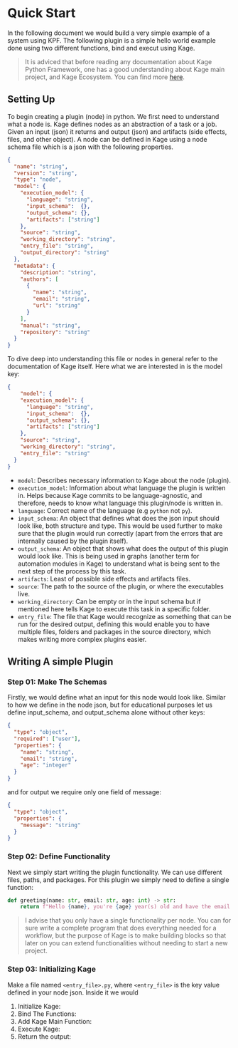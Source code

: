 # Quick Start
In the following document we would build a very simple example of a system using KPF. The following plugin is a simple hello world example done using two different functions, bind and execut using Kage.

> It is adviced that before reading any documentation about Kage Python Framework, one has a good understanding about Kage main project, and Kage Ecosystem. You can find more [here]("https://github.com/thisismeamir/Kage-Ecosystem).

## Setting Up
To begin creating a plugin (node) in python. We first need to understand what a node is. Kage defines nodes as an abstraction of a task or a job. Given an input (json) it returns and output (json) and artifacts (side effects, files, and other object). A node can be defined in Kage using a node schema file which is a json with the following properties.

```json
{
  "name": "string",
  "version": "string",
  "type": "node",
  "model": {
    "execution_model": {
      "language": "string",
      "input_schema":  {},
      "output_schema": {},
      "artifacts": ["string"]
    },
    "source": "string",
    "working_directory": "string",
    "entry_file": "string",
    "output_directory": "string"
  },
  "metadata": {
    "description": "string",
    "authors": [
      {
        "name": "string",
        "email": "string",
        "url": "string"
      }
    ],
    "manual": "string",
    "repository": "string"
  }
}
```

To dive deep into understanding this file or nodes in general refer to the documentation of Kage itself. Here what we are interested in is the model key:
```json
{
    "model": {
    "execution_model": {
      "language": "string",
      "input_schema":  {},
      "output_schema": {},
      "artifacts": ["string"]
    },
    "source": "string",
    "working_directory": "string",
    "entry_file": "string"
  }
}
```
- `model`: Describes necessary information to Kage about the node (plugin).
- `execution_model`: Information about what language the plugin is written in. Helps because Kage commits to be language-agnostic, and therefore, needs to know what language this plugin/node is written in.
- `language`: Correct name of the language (e.g `python` not `py`).
- `input_schema`: An object that defines what does the json input should look like, both structure and type. This would be used further to make sure that the plugin would run correctly (apart from the errors that are internally caused by the plugin itself).
- `output_schema`: An object that shows what does the output of this plugin would look like. This is being used in graphs (another term for automation modules in Kage) to understand what is being sent to the next step of the process by this task.
- `artifacts`: Least of possible side effects and artifacts files.
- `source`: The path to the source of the plugin, or where the executables live.
- `working_directory`: Can be empty or in the input schema but if mentioned here tells Kage to execute this task in a specific folder.
- `entry_file`: The file that Kage would recognize as something that can be run for the desired output, defining this would enable you to have multiple files, folders and packages in the source directory, which makes writing more complex plugins easier.

## Writing A simple Plugin
### Step 01: Make The Schemas
Firstly, we would define what an input for this node would look like. Similar to how we define in the node json, but for educational purposes let us define input_schema, and output_schema alone without other keys:
```json
{
  "type": "object",
  "required": ["user"],
  "properties": {
    "name": "string",
    "email": "string",
    "age": "integer"
  }
}
```
and for output we require only one field of message:
```json
{
  "type": "object",
  "properties": {
    "message": "string"
  }
}
```

### Step 02: Define Functionality
Next we simply start writing the plugin functionality. We can use different files, paths, and packages. For this plugin we simply need to define a single function:
```python
def greeting(name: str, email: str, age: int) -> str:
    return f"Hello {name}, you're {age} year(s) old and have the email {email}"
```
> I advise that you only have a single functionality per node. You can for sure write a complete program that does everything needed for a workflow, but the purpose of Kage is to make building blocks so that later on you can extend functionalities without needing to start a new project.

### Step 03: Initializing Kage
Make a file named `<entry_file>.py`, where `<entry_file>` is the key value defined in your node json. Inside it we would
1. Initialize Kage:
2. Bind The Functions: 
3. Add Kage Main Function: 
4. Execute Kage:
5. Return the output: